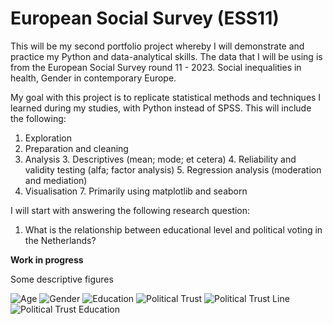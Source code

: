 # European Social Survey (ESS11)
This will be my second portfolio project whereby I will demonstrate and practice my Python and data-analytical skills.
The data that I will be using is from the European Social Survey round 11 - 2023. Social inequalities in health, Gender in contemporary Europe.

My goal with this project is to replicate statistical methods and techniques I learned during my studies, with Python instead of SPSS.
This will include the following:
1. Exploration 
2. Preparation and cleaning
2. Analysis
   3. Descriptives (mean; mode; et cetera)
   4. Reliability and validity testing (alfa; factor analysis)
   5. Regression analysis (moderation and mediation)
6. Visualisation
   7. Primarily using matplotlib and seaborn

I will start with answering the following research question:
1. What is the relationship between educational level and political voting in the Netherlands?

**Work in progress**

Some descriptive figures 

![Age](./Portfolio_git/ESS11/reports/figures/age.png?raw=True)
![Gender](./Portfolio_git/ESS11/reports/figures/gender.png?raw=True)
![Education](./Portfolio_git/ESS11/reports/figures/educational_level.png?raw=True)
![Political Trust](./Portfolio_git/ESS11/reports/figures/political_trust.png?raw=True)
![Political Trust Line](./Portfolio_git/ESS11/reports/figures/political_trust_line.png?raw=True)
![Political Trust Education](./Portfolio_git/ESS11/reports/figures/education_political_trust.png?raw=True)

